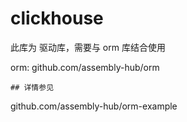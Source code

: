 # clickhouse

此库为 驱动库，需要与 orm 库结合使用

orm: github.com/assembly-hub/orm
```
## 详情参见
```
github.com/assembly-hub/orm-example
```